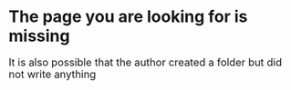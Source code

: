# The page you are looking for is missing

<div style="font-size: large">It is also possible that the author created a folder but did not write anything</div>